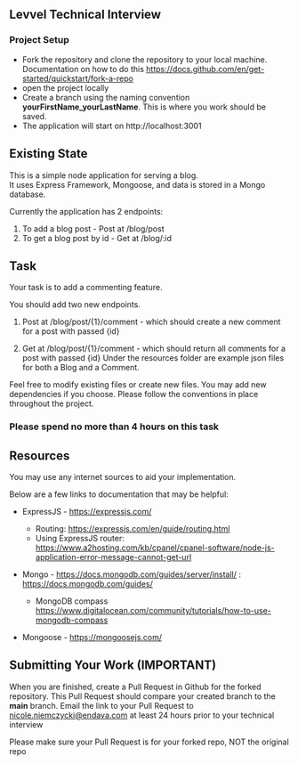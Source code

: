 ## Levvel Technical Interview

### Project Setup

- Fork the repository and clone the repository to your local machine. Documentation on how to do this https://docs.github.com/en/get-started/quickstart/fork-a-repo
- open the project locally
- Create a branch using the naming convention **yourFirstName_yourLastName**. This is where you work should be saved.
- The application will start on http://localhost:3001

## Existing State

This is a simple node application for serving a blog.<br>
It uses Express Framework, Mongoose, and data is stored in a Mongo database.

Currently the application has 2 endpoints:

1. To add a blog post - Post at /blog/post
2. To get a blog post by id - Get at /blog/:id

## Task

Your task is to add a commenting feature.

You should add two new endpoints.

1. Post at /blog/post/{1}/comment - which should create a new comment for a post with passed {id}

2. Get at /blog/post/{1}/comment - which should return all comments for a post with passed {id}
   Under the resources folder are example json files for both a Blog and a Comment.

Feel free to modify existing files or create new files. You may add new dependencies if you choose. Please follow the conventions in place throughout the project.

### Please spend no more than 4 hours on this task

## Resources

You may use any internet sources to aid your implementation.

Below are a few links to documentation that may be helpful:

- ExpressJS - https://expressjs.com/

  - Routing: https://expressjs.com/en/guide/routing.html
  - Using ExpressJS router: https://www.a2hosting.com/kb/cpanel/cpanel-software/node-js-application-error-message-cannot-get-url

- Mongo - https://docs.mongodb.com/guides/server/install/ : https://docs.mongodb.com/guides/

  - MongoDB compass https://www.digitalocean.com/community/tutorials/how-to-use-mongodb-compass

- Mongoose - https://mongoosejs.com/

## Submitting Your Work (IMPORTANT)

When you are finished, create a Pull Request in Github for the forked repository. This Pull Request should compare your created branch to the **main** branch. Email the link to your Pull Request to nicole.niemczycki@endava.com at least 24 hours prior to your technical interview

Please make sure your Pull Request is for your forked repo, NOT the original repo
